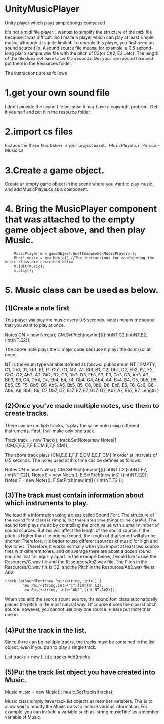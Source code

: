 # UnityMusicPlayer
Unity player which plays simple songs composed

It's not a midi file player.
I wanted to simplify the structure of the midi file because it was difficult.
So I made a player which can play at least simple music, although it is quite limited.
To operate this player, you first need an sound source file.
A sound source file means, for example, a 0.5 second-long piano sample wav file with the pitch of C2(or C#2, E2...etc).
The length of the file does not have to be 0.5 seconds.
Get your own sound files and put them in the Resources folder.

The instructions are as follows

# 1.get your own sound file
I don't provide the sound file because it may have a copyright problem. Get it yourself and put it in the resource folder.

# 2.import cs files
Include the three files below in your project asset.
-MusicPlayer.cs
-Pair.cs
-Music.cs

# 3.Create a game object.
Create an empty game object in the scene where you want to play music, and add MusicPlayer.cs as a component.

# 4. Bring the MusicPlayer component that was attached to the empty game object above, and then play Music.

        MusicPlayer m = gameObject.GoetComponent<MusicPlayer>();
        Music music = new Music();//The instructions for configuring the Music class are described below.
        m.init(music);
        m.play();
# 5. Music class can be used as below.
## (1)Create a note first.
  This player will play the music every 0.5 seconds. Notes means the sound that you want to play at once.
  
  Notes CM = new Notes();
  CM.SetPitch(new int[]{(int)NT.C2,(int)NT.E2,(int)NT.G2});
  
  The above note plays the C major code because it plays the do,mi,sol at once.
  
  NT is the enum type variable defined as follows:
  public enum NT
  {
    EMPTY,
    C1, Db1, D1, Eb1, E1, F1, Gb1, G1, Ab1, A1, Bb1, B1,
    C2, Db2, D2, Eb2, E2, F2, Gb2, G2, Ab2, A2, Bb2, B2,
    C3, Db3, D3, Eb3, E3, F3, Gb3, G3, Ab3, A3, Bb3, B3,
    C4, Db4, D4, Eb4, E4, F4, Gb4, G4, Ab4, A4, Bb4, B4,
    C5, Db5, D5, Eb5, E5, F5, Gb5, G5, Ab5, A5, Bb5, B5,
    C6, Db6, D6, Eb6, E6, F6, Gb6, G6, Ab6, A6, Bb6, B6,
    C7, Db7, D7, Eb7, E7, F7, Gb7, G7, Ab7, A7, Bb7, B7,
    Length
  }
  
## (2)Once you've made multiple notes, use them to create tracks.
  There can be multiple tracks, to play the same note using different instruments.
  First, I will make only one track.
  
  Track track = new Track();
  track.SetNotes(new Notes[] {CM,E,E,E,F,F,E,CM,E,E,F,CM});
  
  The above track plays {CM,E,E,E,F,F,E,CM,E,E,F,CM} in order at intervals of 0.5 seconds.
  The notes used at this time can be defined as follows:
  
  Notes CM = new Notes();
  CM.SetPitch(new int[]{(int)NT.C2,(int)NT.E2,(int)NT.G2});
  Notes E = new Notes();
  E.SetPitch(new int[] {(int)NT.E2});
  Notes F = new Notes();
  F.SetPitch(new int[] { (int)NT.F2 });
  
## (3)The track must contain information about which instruments to play.
   We load this information using a class called Sound Font.
   The structure of the sound font class is simple, but there are some things to be careful.
   The sound font plays music by controlling the pitch value with a small number of sound sources.
   But this will affect the length of the sound source. If the pitch is higher than the original sound, the length of that sound will also be shorter.
   Therefore, it is better to use different sources of music for high and low tones.
   Therefore, it works normally when you import at least two source files with different tones, and on average there are about a dozen sound sources that fall equally apart.
   In the example below, I would like to use the Resources/C.wav file and the Resources/Ab2.wav file.
   The Pitch in the Resources/C.wav file is C2, and the Pitch in the Resources/Ab2.wav file is Ab2.
   
    track.SetSoundFont(new Pair<string, int>[] { 
            new Pair<string,int>("C",(int)NT.C2),
            new Pair<string, int>("Ab2",(int)NT.Ab2)});
    
   When you add the source sound source, the sound font class automatically places the pitch in the most natural way.
   Of course it uses the closest pitch source.
   However, you cannot use only one source. Please put more than one in.
 ## (4)Put the track in the list.
 Since there can be multiple tracks, the tracks must be contained in the list object, even if you plan to play a single track.
 
 List<Track> tracks = new List<Track>();
 tracks.Add(track);
  
## (5)Put the track list object you have created into Music.
Music music = new Music();
music.SetTracks(tracks);

Music class simply have track list objects as member variables.
This is to allow you to modify the Music class to include various information.
For example, you can include a variable such as 'string musicTitle' as a member variable of Music.
